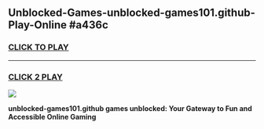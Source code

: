 
## Unblocked-Games-unblocked-games101.github-Play-Online #a436c
<h3>
<a href="https://news.freeplayer.one?title=unblocked-games101.github&ref=3">CLICK TO PLAY</a></h3>
<hr>

<h3>
<a href="https://news.freeplayer.one?title=unblocked-games101.github&ref=3">CLICK 2 PLAY</a>
  
</h3>

<a href="https://news.freeplayer.one?title=unblocked-games101.github&ref=3"><img src="https://clearcache.store/games.png"></a>


**unblocked-games101.github games unblocked: Your Gateway to Fun and Accessible Online Gaming**
